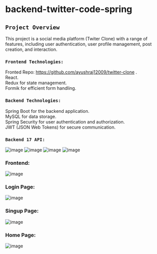 # backend-twitter-code-spring
## `Project Overview`
This project is a social media platform (Twiter Clone) with a range of features, including user authentication, user profile management, post creation, and interaction.


### `Frontend Technologies:`
Fronted Repo: https://github.com/ayushraj12009/twitter-clone .\
React.\
Redux for state management.\
Formik for efficient form handling.

### `Backend Technologies:`

Spring Boot for the backend application.\
MySQL for data storage.\
Spring Security for user authentication and authorization.\
JWT (JSON Web Tokens) for secure communication.

### `Backend 17 API:`
![image](https://github.com/ayushraj12009/backend-twitter-code-spring/assets/51042913/afb4f5a2-72e4-4d76-9228-8f509b0032d0)
![image](https://github.com/ayushraj12009/backend-twitter-code-spring/assets/51042913/7f76d32c-74e1-4afd-9443-ce0b1f6787e6)
![image](https://github.com/ayushraj12009/backend-twitter-code-spring/assets/51042913/4146f0db-b9ab-4e96-a009-17b900be6086)
![image](https://github.com/ayushraj12009/backend-twitter-code-spring/assets/51042913/ad00251e-067e-4730-b13d-df9c79fc5629)


### Frontend:

![image](https://github.com/ayushraj12009/backend-twitter-code-spring/assets/51042913/5e9aea33-2954-4b2d-8630-e9a3cc3ae0c3)
### Login Page:
![image](https://github.com/ayushraj12009/backend-twitter-code-spring/assets/51042913/e053b3df-dbd1-42a6-902e-35691039e0e1)
### Singup Page:
![image](https://github.com/ayushraj12009/backend-twitter-code-spring/assets/51042913/9e42abb6-2137-4c9d-bc88-3539a5088228)
### Home Page:
![image](https://github.com/ayushraj12009/backend-twitter-code-spring/assets/51042913/82588bb3-e6be-49f9-b9b9-a3e1020b8002)





